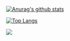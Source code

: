 

[![Anurag's github stats](https://github-readme-stats.vercel.app/api?username=RenMing-Huang&theme=dark)](https://github.com/anuraghazra/github-readme-stats)

[![Top Langs](https://github-readme-stats.vercel.app/api/top-langs/?username=RenMing-Huang&layout=compact)](https://github.com/anuraghazra/github-readme-stats)



![](https://raw.githubusercontent.com/bornmay/bornmay/Update/svg/Bottom.svg)
